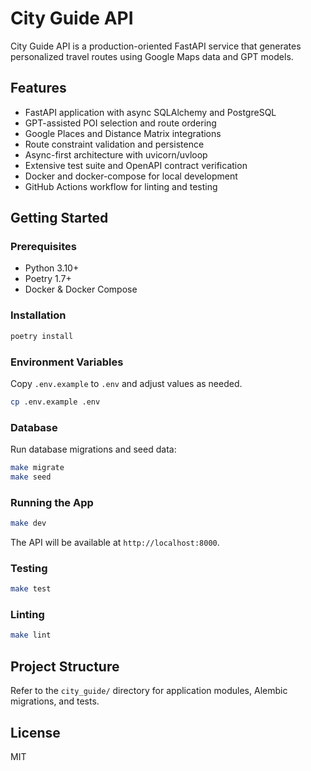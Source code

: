 # City Guide API

City Guide API is a production-oriented FastAPI service that generates personalized travel routes using Google Maps data and GPT models.

## Features

- FastAPI application with async SQLAlchemy and PostgreSQL
- GPT-assisted POI selection and route ordering
- Google Places and Distance Matrix integrations
- Route constraint validation and persistence
- Async-first architecture with uvicorn/uvloop
- Extensive test suite and OpenAPI contract verification
- Docker and docker-compose for local development
- GitHub Actions workflow for linting and testing

## Getting Started

### Prerequisites

- Python 3.10+
- Poetry 1.7+
- Docker & Docker Compose

### Installation

```bash
poetry install
```

### Environment Variables

Copy `.env.example` to `.env` and adjust values as needed.

```bash
cp .env.example .env
```

### Database

Run database migrations and seed data:

```bash
make migrate
make seed
```

### Running the App

```bash
make dev
```

The API will be available at `http://localhost:8000`.

### Testing

```bash
make test
```

### Linting

```bash
make lint
```

## Project Structure

Refer to the `city_guide/` directory for application modules, Alembic migrations, and tests.

## License

MIT
